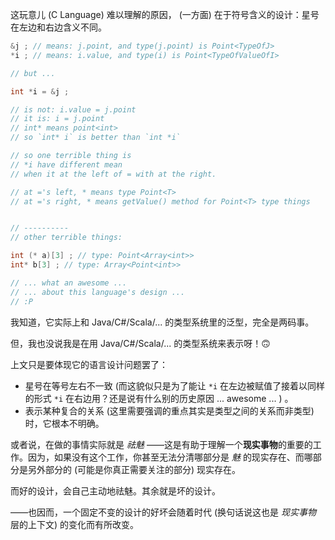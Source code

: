 这玩意儿 (C Language) 难以理解的原因， (一方面) 在于符号含义的设计：星号在左边和右边含义不同。

~~~ c
&j ; // means: j.point, and type(j.point) is Point<TypeOfJ>
*i ; // means: i.value, and type(i) is Point<TypeOfValueOfI>

// but ...

int *i = &j ;

// is not: i.value = j.point
// it is: i = j.point
// int* means point<int>
// so `int* i` is better than `int *i`

// so one terrible thing is
// *i have different mean
// when it at the left of = with at the right.

// at ='s left, * means type Point<T>
// at ='s right, * means getValue() method for Point<T> type things


// ----------
// other terrible things: 

int (* a)[3] ; // type: Point<Array<int>>
int* b[3] ; // type: Array<Point<int>>

// ... what an awesome ...
// ... about this language's design ...
// :P
~~~

我知道，它实际上和 Java/C#/Scala/... 的类型系统里的泛型，完全是两码事。

但，我也没说我是在用 Java/C#/Scala/... 的类型系统来表示呀！🙃

上文只是要体现它的语言设计问题罢了：

- 星号在等号左右不一致 (而这貌似只是为了能让 `*i` 在左边被赋值了接着以同样的形式 `*i` 在右边用？还是说有什么别的历史原因 ... awesome ... ) 。
- 表示某种复合的关系 (这里需要强调的重点其实是类型之间的关系而非类型) 时，它根本不明确。

或者说，在做的事情实际就是 *祛魅* ——这是有助于理解一个**现实事物**的重要的工作。因为，如果没有这个工作，你甚至无法分清哪部分是 *魅* 的现实存在、而哪部分是另外部分的 (可能是你真正需要关注的部分) 现实存在。

而好的设计，会自己主动地祛魅。其余就是坏的设计。

——也因而，一个固定不变的设计的好坏会随着时代 (换句话说这也是 *现实事物* 层的上下文) 的变化而有所改变。
